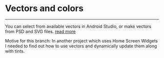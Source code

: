 # Vectors and colors
---------------------

You can select from available vectors in Android Studio, or make vectors from PSD and SVG files.
[read more](https://www.androidhive.info/2017/02/android-working-svg-vector-drawables/)

Motive for this branch:
In another project which uses Home Screen Widgets I needed to find out how to use vectors and dynamically update them along with tints.
